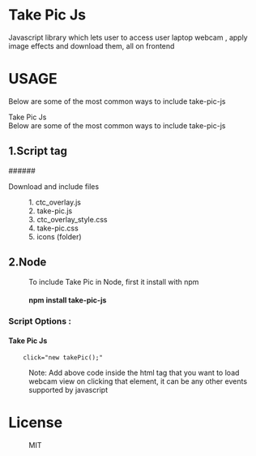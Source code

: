 # Take Pic Js
Javascript library which lets user to access user laptop webcam , apply image effects and download them, all on frontend

# USAGE
Below are some of the most common ways to include take-pic-js

<dl>
<dt>Take Pic Js<dt> 
<dt>Below are some of the most common ways to include take-pic-js</dd> 

## 1.Script tag


######<dt> Download and include files </dt>


<dd>1. ctc_overlay.js</dd>
<dd>2. take-pic.js</dd>
<dd>3. ctc_overlay_style.css</dd>
<dd>4. take-pic.css</dd>
<dd>5. icons (folder)</dd>


  

</dl>
<dl>

## 2.Node
<dd>To include Take Pic in Node, first it install with npm</dd>

#### <dd> npm install take-pic-js</dd>


</dl>
<dl>


### Script  Options :
#### <dt> Take Pic Js </dt>
		click="new takePic();"
	
  <dd>Note: Add above code inside the html tag that you want to load webcam view on clicking that element, it can be any other events supported by javascript <dd>

</dl>

# License 
<dd>MIT</dd>

